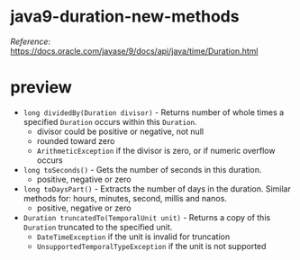 # java9-duration-new-methods
_Reference_: https://docs.oracle.com/javase/9/docs/api/java/time/Duration.html

# preview
* `long dividedBy(Duration divisor)` -
Returns number of whole times a specified `Duration` 
occurs within this `Duration`.
    * divisor could be positive or negative, not null
    * rounded toward zero
    * `ArithmeticException` if the divisor is zero, or if 
    numeric overflow occurs
* `long toSeconds()` -
Gets the number of seconds in this duration.
    * positive, negative or zero
* `long toDaysPart()` -
Extracts the number of days in the duration. Similar methods
for: hours, minutes, second, millis and nanos.
    * positive, negative or zero
* `Duration truncatedTo(TemporalUnit unit)` -
Returns a copy of this `Duration` truncated to the specified unit.
    * `DateTimeException` if the unit is invalid for truncation
    * `UnsupportedTemporalTypeException` if the unit is not 
    supported
